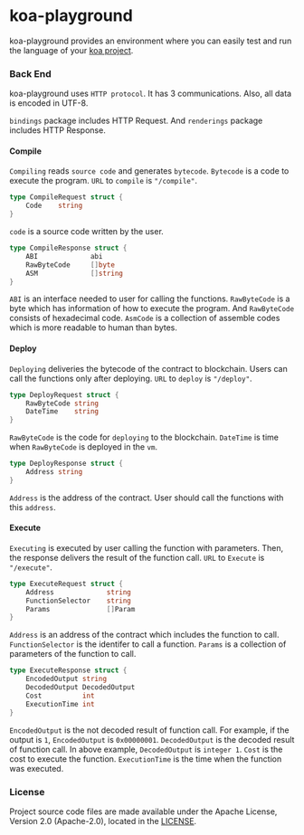 # koa-playground

koa-playground provides an environment where you can easily test and run the language of your [koa project](https://github.com/DE-labtory/koa).

### Back End

koa-playground uses `HTTP protocol`. It has 3 communications. Also, all data is encoded in UTF-8.

`bindings` package includes HTTP Request. And `renderings` package includes HTTP Response.

#### Compile

`Compiling` reads `source code` and generates `bytecode`. `Bytecode` is a code to execute the program. `URL` to `compile` is `"/compile"`.

```go
type CompileRequest struct {
    Code    string
}
```

`code` is a source code written by the user.

```go
type CompileResponse struct {
    ABI             abi
    RawByteCode     []byte
    ASM             []string
}
```

`ABI` is an interface needed to user for calling the functions. `RawByteCode` is a byte which has information of how to execute the program. And `RawByteCode` consists of hexadecimal code. `AsmCode` is a collection of assemble codes which is more readable to human than bytes. 

#### Deploy

`Deploying` deliveries the bytecode of the contract to blockchain. Users can call the functions only after deploying. `URL` to `deploy` is `"/deploy"`.

```go
type DeployRequest struct {
    RawByteCode string
    DateTime    string
}
```

`RawByteCode` is the code for `deploying` to the blockchain. `DateTime` is time when `RawByteCode` is deployed in the `vm`.

```go
type DeployResponse struct {
    Address string
}
```

`Address` is the address of the contract. User should call the functions with this `address`.

#### Execute

`Executing` is executed by user calling the function with parameters. Then, the response delivers the result of the function call. `URL` to `Execute` is `"/execute"`.

```go
type ExecuteRequest struct {
    Address             string
    FunctionSelector    string
    Params              []Param
}
```

`Address` is an address of the contract which includes the function to call. `FunctionSelector` is the identifer to call a function. `Params` is a collection of parameters of the function to call.

```go
type ExecuteResponse struct {
	EncodedOutput string
	DecodedOutput DecodedOutput
	Cost          int
	ExecutionTime int
}
```

`EncodedOutput` is the not decoded result of function call. For example, if the output is `1`, `EncodedOutput` is `0x00000001`. `DecodedOutput` is the decoded result of function call. In above example, `DecodedOutput` is `integer 1`. `Cost` is the cost to execute the function. `ExecutionTime` is the time when the function was executed.

### License

Project source code files are made available under the Apache License, Version 2.0 (Apache-2.0), located in the [LICENSE](LICENSE).

